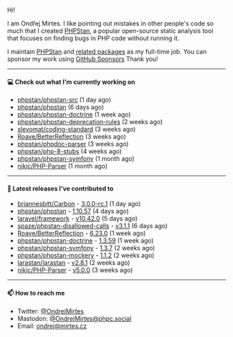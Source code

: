 Hi!

I am Ondřej Mirtes. I like pointing out mistakes in other people's code so much that I created [PHPStan](https://phpstan.org/), a popular open-source static analysis tool that focuses on finding bugs in PHP code without running it.

I maintain [PHPStan](https://github.com/phpstan/phpstan) and [related packages](https://github.com/phpstan/) as my full-time job. You can sponsor my work using [GitHub Sponsors](https://github.com/sponsors/ondrejmirtes) Thank you!

---

#### 💻 Check out what I'm currently working on

- [phpstan/phpstan-src](https://github.com/phpstan/phpstan-src) (1 day ago)
- [phpstan/phpstan](https://github.com/phpstan/phpstan) (6 days ago)
- [phpstan/phpstan-doctrine](https://github.com/phpstan/phpstan-doctrine) (1 week ago)
- [phpstan/phpstan-deprecation-rules](https://github.com/phpstan/phpstan-deprecation-rules) (2 weeks ago)
- [slevomat/coding-standard](https://github.com/slevomat/coding-standard) (3 weeks ago)
- [Roave/BetterReflection](https://github.com/Roave/BetterReflection) (3 weeks ago)
- [phpstan/phpdoc-parser](https://github.com/phpstan/phpdoc-parser) (3 weeks ago)
- [phpstan/php-8-stubs](https://github.com/phpstan/php-8-stubs) (4 weeks ago)
- [phpstan/phpstan-symfony](https://github.com/phpstan/phpstan-symfony) (1 month ago)
- [nikic/PHP-Parser](https://github.com/nikic/PHP-Parser) (1 month ago)

---

#### 🔭 Latest releases I've contributed to

- [briannesbitt/Carbon](https://github.com/briannesbitt/Carbon) - [3.0.0-rc.1](https://github.com/briannesbitt/Carbon/releases/tag/3.0.0-rc.1) (1 day ago)
- [phpstan/phpstan](https://github.com/phpstan/phpstan) - [1.10.57](https://github.com/phpstan/phpstan/releases/tag/1.10.57) (4 days ago)
- [laravel/framework](https://github.com/laravel/framework) - [v10.42.0](https://github.com/laravel/framework/releases/tag/v10.42.0) (5 days ago)
- [spaze/phpstan-disallowed-calls](https://github.com/spaze/phpstan-disallowed-calls) - [v3.1.1](https://github.com/spaze/phpstan-disallowed-calls/releases/tag/v3.1.1) (6 days ago)
- [Roave/BetterReflection](https://github.com/Roave/BetterReflection) - [6.23.0](https://github.com/Roave/BetterReflection/releases/tag/6.23.0) (1 week ago)
- [phpstan/phpstan-doctrine](https://github.com/phpstan/phpstan-doctrine) - [1.3.59](https://github.com/phpstan/phpstan-doctrine/releases/tag/1.3.59) (1 week ago)
- [phpstan/phpstan-symfony](https://github.com/phpstan/phpstan-symfony) - [1.3.7](https://github.com/phpstan/phpstan-symfony/releases/tag/1.3.7) (2 weeks ago)
- [phpstan/phpstan-mockery](https://github.com/phpstan/phpstan-mockery) - [1.1.2](https://github.com/phpstan/phpstan-mockery/releases/tag/1.1.2) (2 weeks ago)
- [larastan/larastan](https://github.com/larastan/larastan) - [v2.8.1](https://github.com/larastan/larastan/releases/tag/v2.8.1) (2 weeks ago)
- [nikic/PHP-Parser](https://github.com/nikic/PHP-Parser) - [v5.0.0](https://github.com/nikic/PHP-Parser/releases/tag/v5.0.0) (3 weeks ago)

---

#### 📫 How to reach me

- Twitter: [@OndrejMirtes](https://twitter.com/ondrejmirtes)
- Mastodon: [@OndrejMirtes@phpc.social](https://phpc.social/@OndrejMirtes)
- Email: [ondrej@mirtes.cz](mailto:ondrej@mirtes.cz)
